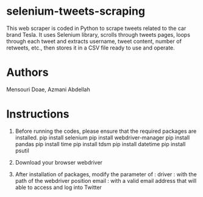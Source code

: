 # selenium-tweets-scraping
This web scraper is coded in Python to scrape tweets related to the car brand Tesla. It uses Selenium library, scrolls through tweets pages, loops through each tweet and extracts username, tweet content, number of retweets, etc., then stores it in a CSV file ready to use and operate.

# Authors
Mensouri Doae, Azmani Abdellah

# Instructions
1. Before running the codes, please ensure that the required packages are installed.
pip install selenium
pip install webdriver-manager
pip install pandas
pip install time
pip install tdsm
pip install datetime
pip install psutil

2. Download your browser webdriver

3. After installation of packages, modify the parameter of : 
driver : with the path of the webdriver position
email : with a valid email address that will able to access and log into Twitter
